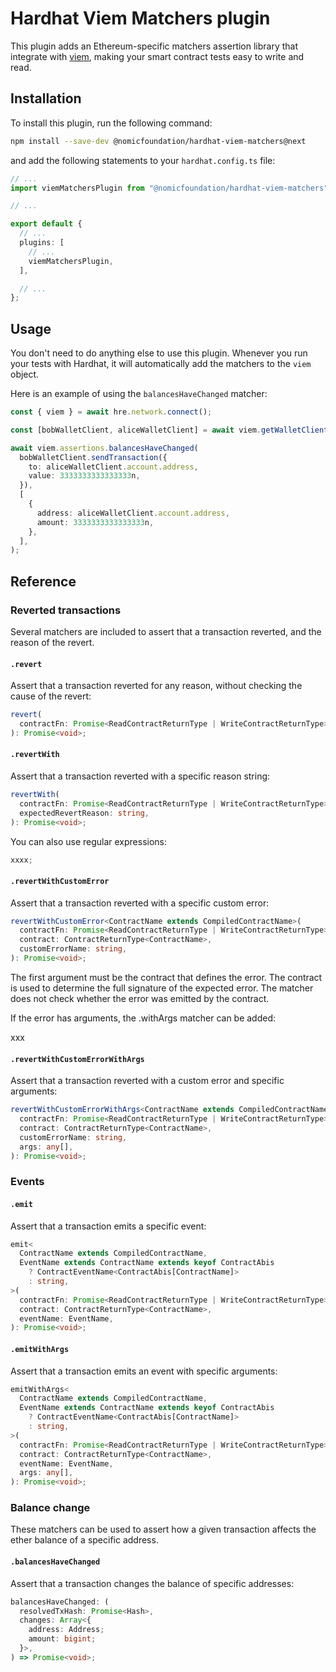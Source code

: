 # Hardhat Viem Matchers plugin

This plugin adds an Ethereum-specific matchers assertion library that integrate with [viem](https://viem.sh/), making your smart contract tests easy to write and read.

## Installation

To install this plugin, run the following command:

```bash
npm install --save-dev @nomicfoundation/hardhat-viem-matchers@next
```

and add the following statements to your `hardhat.config.ts` file:

```typescript
// ...
import viemMatchersPlugin from "@nomicfoundation/hardhat-viem-matchers";

// ...

export default {
  // ...
  plugins: [
    // ...
    viemMatchersPlugin,
  ],

  // ...
};
```

## Usage

You don't need to do anything else to use this plugin. Whenever you run your tests with Hardhat, it will automatically add the matchers to the `viem` object.

Here is an example of using the `balancesHaveChanged` matcher:

```ts
const { viem } = await hre.network.connect();

const [bobWalletClient, aliceWalletClient] = await viem.getWalletClients();

await viem.assertions.balancesHaveChanged(
  bobWalletClient.sendTransaction({
    to: aliceWalletClient.account.address,
    value: 3333333333333333n,
  }),
  [
    {
      address: aliceWalletClient.account.address,
      amount: 3333333333333333n,
    },
  ],
);
```

## Reference

### Reverted transactions

Several matchers are included to assert that a transaction reverted, and the reason of the revert.

#### `.revert`

Assert that a transaction reverted for any reason, without checking the cause of the revert:

```ts
revert(
  contractFn: Promise<ReadContractReturnType | WriteContractReturnType>,
): Promise<void>;
```

#### `.revertWith`

Assert that a transaction reverted with a specific reason string:

```ts
revertWith(
  contractFn: Promise<ReadContractReturnType | WriteContractReturnType>,
  expectedRevertReason: string,
): Promise<void>;
```

You can also use regular expressions:

```ts
xxxx;
```

#### `.revertWithCustomError`

Assert that a transaction reverted with a specific custom error:

```ts
revertWithCustomError<ContractName extends CompiledContractName>(
  contractFn: Promise<ReadContractReturnType | WriteContractReturnType>,
  contract: ContractReturnType<ContractName>,
  customErrorName: string,
): Promise<void>;
```

The first argument must be the contract that defines the error. The contract is used to determine the full signature of the expected error. The matcher does not check whether the error was emitted by the contract.

If the error has arguments, the .withArgs matcher can be added:

xxx

#### `.revertWithCustomErrorWithArgs`

Assert that a transaction reverted with a custom error and specific arguments:

```ts
revertWithCustomErrorWithArgs<ContractName extends CompiledContractName>(
  contractFn: Promise<ReadContractReturnType | WriteContractReturnType>,
  contract: ContractReturnType<ContractName>,
  customErrorName: string,
  args: any[],
): Promise<void>;
```

### Events

#### `.emit`

Assert that a transaction emits a specific event:

```ts
emit<
  ContractName extends CompiledContractName,
  EventName extends ContractName extends keyof ContractAbis
    ? ContractEventName<ContractAbis[ContractName]>
    : string,
>(
  contractFn: Promise<ReadContractReturnType | WriteContractReturnType>,
  contract: ContractReturnType<ContractName>,
  eventName: EventName,
): Promise<void>;
```

#### `.emitWithArgs`

Assert that a transaction emits an event with specific arguments:

```ts
emitWithArgs<
  ContractName extends CompiledContractName,
  EventName extends ContractName extends keyof ContractAbis
    ? ContractEventName<ContractAbis[ContractName]>
    : string,
>(
  contractFn: Promise<ReadContractReturnType | WriteContractReturnType>,
  contract: ContractReturnType<ContractName>,
  eventName: EventName,
  args: any[],
): Promise<void>;
```

### Balance change

These matchers can be used to assert how a given transaction affects the ether balance of a specific address.

#### `.balancesHaveChanged`

Assert that a transaction changes the balance of specific addresses:

```ts
balancesHaveChanged: (
  resolvedTxHash: Promise<Hash>,
  changes: Array<{
    address: Address;
    amount: bigint;
  }>,
) => Promise<void>;
```
